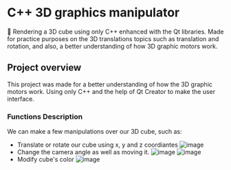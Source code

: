 # C++ 3D graphics manipulator

🧊 Rendering a 3D cube using only C++ enhanced with the Qt libraries. Made for practice purposes on the 3D translations topics such as translation and rotation, and also, a better understanding of how 3D graphic motors work.

## Project overview
This project was made for a better understanding of how the 3D graphic motors work. Using only C++ and the help of Qt Creator to make the user interface.
### Functions Description
We can make a few manipulations over our 3D cube, such as:
  * Translate or rotate our cube using x, y and z coordiantes
  ![image](https://github.com/user-attachments/assets/6a0c0779-28c6-4c4c-9aee-fc8f8202a6a6)
  * Change the camera angle as well as moving it.
  ![image](https://github.com/user-attachments/assets/a361aa8b-b31a-4942-9ce1-7c578c48f460)
  ![image](https://github.com/user-attachments/assets/5165c03b-4135-4373-b262-921b27c79e5b)
  * Modify cube's color
  ![image](https://github.com/user-attachments/assets/a562bc11-aacc-4957-b605-41aa276a5865)
